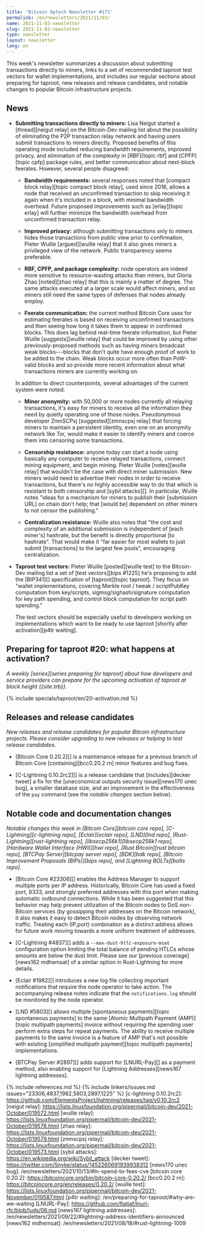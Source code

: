 ```yaml
---
title: 'Bitcoin Optech Newsletter #173'
permalink: /en/newsletters/2021/11/03/
name: 2021-11-03-newsletter
slug: 2021-11-03-newsletter
type: newsletter
layout: newsletter
lang: en
---
```

This week's newsletter summarizes a discussion about submitting
transactions directly to miners, links to a set of recommended taproot test
vectors for wallet implementations, and includes our regular sections about
preparing for taproot, new releases and release candidates, and notable changes
to popular Bitcoin infrastructure projects.

## News

- **Submitting transactions directly to miners:** Lisa Neigut started a
  [thread][neigut relay] on the Bitcoin-Dev mailing list about the
  possibility of eliminating the P2P transaction relay network and
  having users submit transactions to miners directly.  Proposed
  benefits of this operating mode included reducing bandwidth
  requirements, improved privacy, and elimination of the complexity in
  [RBF][topic rbf] and [CPFP][topic cpfp] package rules, and better
  communication about next-block feerates.  However, several people
  disagreed:

  - **Bandwidth requirements:** several responses noted that
    [compact block relay][topic compact block relay], used since 2016,
    allows a node that received an unconfirmed transaction to skip
    receiving it again when it's included in a block, with minimal
    bandwidth overhead.  Future proposed improvements such as
    [erlay][topic erlay] will further minimize the bandwidth overhead
    from unconfirmed transaction relay.

  - **Improved privacy:** although submitting transactions only to
    miners hides those transactions from public view prior to
    confirmation, Pieter Wuille [argued][wuille relay] that it also
    gives miners a privileged view of the network.  Public transparency
    seems preferable.

  - **RBF, CPFP, and package complexity:** node operators are indeed
    more sensitive to resource-wasting attacks than miners, but Gloria
    Zhao [noted][zhao relay] that this is mainly a matter of degree.
    The same attacks executed at a larger scale would affect miners, and
    so miners still need the same types of defenses that nodes already
    employ.

  - **Feerate communication:** the current method Bitcoin Core uses for
    estimating feerates is based on receiving unconfirmed transactions and
    then seeing how long it takes them to appear in confirmed blocks.  This
    does lag behind real-time feerate information, but Pieter Wuille
    [suggests][wuille relay] that could be improved by using other
    previously-proposed methods such as having miners broadcast weak
    blocks---blocks that don't quite have enough proof of work to be
    added to the chain.  Weak blocks occur more often than PoW-valid
    blocks and so provide more recent information about what
    transactions miners are currently working on.

  In addition to direct counterpoints, several advantages of the current
  system were noted:

  - **Miner anonymity:** with 50,000 or more nodes currently all
    relaying transactions, it's easy for miners to receive all the
    information they need by quietly operating one of those nodes.
    Pseudonymous developer ZmnSCPxj [suggested][zmnscpxj relay] that
    forcing miners to maintain a persistent identity, even one on an
    anonymity network like Tor, would make it easier to
    identify miners and coerce them into censoring some transactions.

  - **Censorship resistance:** anyone today can start a node using
    basically any computer to receive relayed transactions, connect
    mining equipment, and begin mining.  Pieter Wuille [notes][wuille
    relay] that wouldn't be the case with direct miner submission.
    New miners would need to advertise their nodes in order to receive
    transactions, but there's no highly accessible way to do that
    which is resistant to both censorship and [sybil attacks][].  In
    particular, Wuille notes "ideas for a mechanism for miners to
    publish their [submission URL] on chain don't help; that [would
    be] dependent on other miners to not censor the publishing."

  - **Centralization resistance:** Wuille also notes that "the cost and
    complexity of an additional submission is independent of [each
    miner's] hashrate, but the benefit is directly proportional [to
    hashrate".  That would make it "far easier for most wallets to
    just submit [transactions] to the largest few pools", encouraging
    centralization.

- **Taproot test vectors:** Pieter Wuille [posted][wuille test] to the
  Bitcoin-Dev mailing list a set of [test vectors][bips #1225] he's
  proposing to add the [BIP341][] specification of [taproot][topic
  taproot].  They focus on "wallet implementations, covering Merkle root
  / tweak / scriptPubKey computation from key/scripts,
  sigmsg/sighash/signature computation for key path spending, and
  control block computation for script path spending."

  The test vectors should be especially useful to developers working
  on implementations which want to be ready to use taproot [shortly
  after activation][p4tr waiting].

## Preparing for taproot #20: what happens at activation?

*A weekly [series][series preparing for taproot] about how developers
and service providers can prepare for the upcoming activation of taproot
at block height {{site.trb}}.*

{% include specials/taproot/en/20-activation.md %}

## Releases and release candidates

*New releases and release candidates for popular Bitcoin infrastructure
projects.  Please consider upgrading to new releases or helping to test
release candidates.*

- [Bitcoin Core 0.20.2][] is a maintenance release for a previous branch
  of Bitcoin Core [containing][bcc0.20.2 rn] minor features and
  bug fixes.

- [C-Lightning 0.10.2rc2][] is a release candidate that [includes][decker
  tweet] a fix for the [uneconomical outputs security issue][news170
  unec bug], a smaller database size, and an improvement in the
  effectiveness of the `pay` command (see the *notable changes* section
  below).

## Notable code and documentation changes

*Notable changes this week in [Bitcoin Core][bitcoin core repo],
[C-Lightning][c-lightning repo], [Eclair][eclair repo], [LND][lnd repo],
[Rust-Lightning][rust-lightning repo], [libsecp256k1][libsecp256k1
repo], [Hardware Wallet Interface (HWI)][hwi repo],
[Rust Bitcoin][rust bitcoin repo], [BTCPay Server][btcpay server repo],
[BDK][bdk repo], [Bitcoin Improvement Proposals (BIPs)][bips repo], and
[Lightning BOLTs][bolts repo].*

- [Bitcoin Core #23306][] enables the Address Manager to support multiple ports per IP address.
  Historically, Bitcoin Core has used a fixed port, 8333, and strongly preferred addresses with this
  port when making automatic outbound connections. While it has been suggested that this behavior
  may help prevent utilization of the Bitcoin nodes to DoS non-Bitcoin services (by gossipping their
  addresses on the Bitcoin network), it also makes it easy to detect Bitcoin nodes by observing
  network traffic. Treating each (IP,port) combination as a distinct address allows for future work
  moving towards a more uniform treatment of addresses.

- [C-Lightning #4837][] adds a `--max-dust-htlc-exposure-msat` configuration
  option limiting the total balance of pending HTLCs whose amounts are below the
  dust limit. Please see our [previous coverage][news162 mdhemsat] of a similar
  option in Rust-Lightning for more details.

- [Eclair #1982][] introduces a new log file collecting important notifications
  that require the node operator to take action. The accompanying release notes
  indicate that the `notifications.log` should be monitored by the node
  operator.

- [LND #5803][] allows multiple [spontaneous payments][topic spontaneous
  payments] to the same [Atomic Multipath Payment (AMP)][topic multipath
  payments] invoice without requiring the spending user perform extra
  steps for repeat payments.  The ability to receive multiple payments
  to the same invoice is a feature of AMP that's not possible with
  existing [simplified multipath payment][topic multipath payments]
  implementations.

- [BTCPay Server #2897][] adds support for [LNURL-Pay][] as a payment
  method, also enabling support for [Lightning Addresses][news167 lightning addresses].

{% include references.md %}
{% include linkers/issues.md issues="23306,4837,1982,5803,2897,1225" %}
[c-lightning 0.10.2rc2]: https://github.com/ElementsProject/lightning/releases/tag/v0.10.2rc2
[neigut relay]: https://lists.linuxfoundation.org/pipermail/bitcoin-dev/2021-October/019572.html
[wuille relay]: https://lists.linuxfoundation.org/pipermail/bitcoin-dev/2021-October/019578.html
[zhao relay]: https://lists.linuxfoundation.org/pipermail/bitcoin-dev/2021-October/019579.html
[zmnscpxj relay]: https://lists.linuxfoundation.org/pipermail/bitcoin-dev/2021-October/019573.html
[sybil attacks]: https://en.wikipedia.org/wiki/Sybil_attack
[decker tweet]: https://twitter.com/Snyke/status/1452260691939938312
[news170 unec bug]: /en/newsletters/2021/10/13/#ln-spend-to-fees-cve
[bitcoin core 0.20.2]: https://bitcoincore.org/bin/bitcoin-core-0.20.2/
[bcc0.20.2 rn]: https://bitcoincore.org/en/releases/0.20.2/
[wuille test]: https://lists.linuxfoundation.org/pipermail/bitcoin-dev/2021-November/019587.html
[p4tr waiting]: /en/preparing-for-taproot/#why-are-we-waiting
[LNURL-Pay]: https://github.com/fiatjaf/lnurl-rfc/blob/luds/06.md
[news167 lightning addresses]: /en/newsletters/2021/09/22/#lightning-address-identifiers-announced
[news162 mdhemsat]: /en/newsletters/2021/08/18/#rust-lightning-1009
